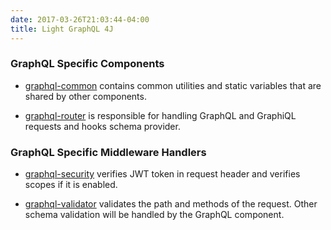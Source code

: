 ```yaml
---
date: 2017-03-26T21:03:44-04:00
title: Light GraphQL 4J
---
```


### GraphQL Specific Components

* [graphql-common](https://networknt.github.io/light-graphql-4j/components/graphql-common/) 
contains common utilities and static variables that are shared by other components.

* [graphql-router](https://networknt.github.io/light-graphql-4j/components/graphql-router/)
is responsible for handling GraphQL and GraphiQL requests and hooks schema provider.

### GraphQL Specific Middleware Handlers

* [graphql-security](https://networknt.github.io/light-graphql-4j/components/graphql-security/)
verifies JWT token in request header and verifies scopes if it is enabled.

* [graphql-validator](https://networknt.github.io/light-graphql-4j/components/graphql-validator/)
validates the path and methods of the request. Other schema validation will be handled by the
GraphQL component. 
